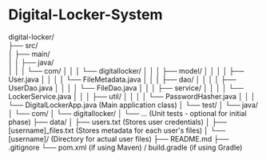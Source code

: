 # Digital-Locker-System
digital-locker/ <br>
├── src/     <br>
│   ├── main/  <br>
│   │   ├── java/  <br>
│   │   │   └── com/
│   │   │       └── digitallocker/
│   │   │           ├── model/
│   │   │           │   ├── User.java
│   │   │           │   └── FileMetadata.java
│   │   │           ├── dao/
│   │   │           │   ├── UserDao.java
│   │   │           │   └── FileDao.java
│   │   │           ├── service/
│   │   │           │   └── LockerService.java
│   │   │           ├── util/
│   │   │           │   └── PasswordHasher.java
│   │   │           └── DigitalLockerApp.java (Main application class)
│   └── test/
│       └── java/
│           └── com/
│               └── digitallocker/
│                   └── ... (Unit tests - optional for initial phase)
├── data/
│   ├── users.txt         (Stores user credentials)
│   ├── [username]_files.txt (Stores metadata for each user's files)
│   └── [username]/       (Directory for actual user files)
├── README.md
├── .gitignore
└── pom.xml (if using Maven) / build.gradle (if using Gradle)

